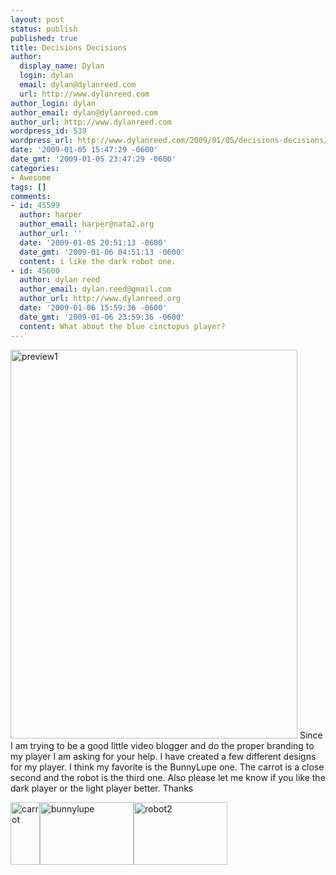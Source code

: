 ```yaml
---
layout: post
status: publish
published: true
title: Decisions Decisions
author:
  display_name: Dylan
  login: dylan
  email: dylan@dylanreed.com
  url: http://www.dylanreed.com
author_login: dylan
author_email: dylan@dylanreed.com
author_url: http://www.dylanreed.com
wordpress_id: 539
wordpress_url: http://www.dylanreed.com/2009/01/05/decisions-decisions/
date: '2009-01-05 15:47:29 -0600'
date_gmt: '2009-01-05 23:47:29 -0600'
categories:
- Awesome
tags: []
comments:
- id: 45599
  author: harper
  author_email: harper@nata2.org
  author_url: ''
  date: '2009-01-05 20:51:13 -0600'
  date_gmt: '2009-01-06 04:51:13 -0600'
  content: i like the dark robot one.
- id: 45600
  author: dylan reed
  author_email: dylan.reed@gmail.com
  author_url: http://www.dylanreed.org
  date: '2009-01-06 15:59:36 -0600'
  date_gmt: '2009-01-06 23:59:36 -0600'
  content: What about the blue cinctopus player?
---
```

<p><img class="alignright size-full wp-image-540" title="preview1" src="http://www.dylanreed.com/wp-content/uploads/2009/01/preview1.jpg" alt="preview1" width="459" height="622" /> Since I am trying to be a good little video blogger and do the proper branding to my player I am asking for your help. I have created a few different designs for my player. I think my favorite is the BunnyLupe one. The carrot is a close second and the robot is the third one. Also please let me know if you like the dark player or the light player better. Thanks</p>
<p><img class="alignleft size-full wp-image-543" title="carrot" src="http://www.dylanreed.com/wp-content/uploads/2009/01/carrott.png" alt="carrot" width="47" height="100" /><img class="alignleft size-full wp-image-542" title="bunnylupe" src="http://www.dylanreed.com/wp-content/uploads/2009/01/bunnylupe.png" alt="bunnylupe" width="150" height="100" /><img class="alignleft size-full wp-image-541" title="robot2" src="http://www.dylanreed.com/wp-content/uploads/2009/01/robot2.png" alt="robot2" width="150" height="100" /></p>
